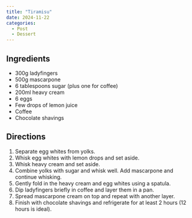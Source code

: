 ```yaml
---
title: "Tiramisu"
date: 2024-11-22
categories:
  - Post
  - Dessert
---
```


## Ingredients
- 300g ladyfingers  
- 500g mascarpone  
- 6 tablespoons sugar (plus one for coffee)  
- 200ml heavy cream  
- 6 eggs  
- Few drops of lemon juice  
- Coffee  
- Chocolate shavings  

## Directions
1. Separate egg whites from yolks.  
2. Whisk egg whites with lemon drops and set aside.  
3. Whisk heavy cream and set aside.  
4. Combine yolks with sugar and whisk well. Add mascarpone and continue whisking.  
5. Gently fold in the heavy cream and egg whites using a spatula.  
6. Dip ladyfingers briefly in coffee and layer them in a pan.  
7. Spread mascarpone cream on top and repeat with another layer.  
8. Finish with chocolate shavings and refrigerate for at least 2 hours (12 hours is ideal).

